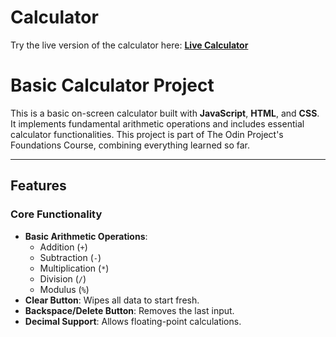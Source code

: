 # Calculator

Try the live version of the calculator here: **[Live Calculator](https://lian-143.github.io/calculator/)**

# Basic Calculator Project

This is a basic on-screen calculator built with **JavaScript**, **HTML**, and **CSS**. It implements fundamental arithmetic operations and includes essential calculator functionalities. This project is part of The Odin Project's Foundations Course, combining everything learned so far.

---

## Features

### Core Functionality

- **Basic Arithmetic Operations**:
  - Addition (`+`)
  - Subtraction (`-`)
  - Multiplication (`*`)
  - Division (`/`)
  - Modulus (`%`)
- **Clear Button**: Wipes all data to start fresh.
- **Backspace/Delete Button**: Removes the last input.
- **Decimal Support**: Allows floating-point calculations.
